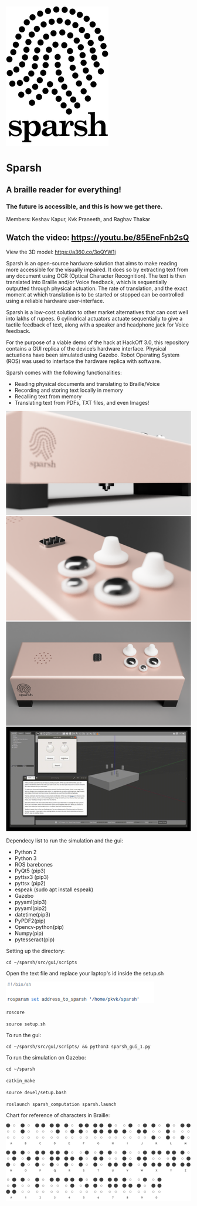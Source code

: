 ![picture](readme_assets/Asset_1.png)
# Sparsh


## A braille reader for everything!

### The future is accessible, and this is how we get there.
Members: Keshav Kapur, Kvk Praneeth, and Raghav Thakar

## Watch the video: https://youtu.be/85EneFnb2sQ

View the 3D model: https://a360.co/3oQYW1j

Sparsh is an open-source hardware solution that aims to make reading more accessible for the visually impaired. It does so by extracting text from any document using OCR (Optical Character Recognition). The text is then translated into Braille and/or Voice feedback, which is sequentially outputted through physical actuation. The rate of translation, and the exact moment at which translation is to be started or stopped can be controlled using a reliable hardware user-interface.

Sparsh is a low-cost solution to other market alternatives that can cost well into lakhs of rupees. 6 cylindrical actuators actuate sequentially to give a tactile feedback of text, along with a speaker and headphone jack for Voice feedback.

For the purpose of a viable demo of the hack at HackOff 3.0, this repository contains a GUI replica of the device’s hardware interface. Physical actuations have been simulated using Gazebo. Robot Operating System (ROS) was used to interface the hardware replica with software.

Sparsh comes with the following functionalities:
-    Reading physical documents and translating to Braille/Voice
-    Recording and storing text locally in memory
-    Recalling text from memory
-    Translating text from PDFs, TXT files, and even Images!

![picture](readme_assets/sparsh_v13_camera.PNG)
![picture](readme_assets/sparsh_v13_closeup.PNG)
![picture](readme_assets/sparsh_v13_front_top.PNG)
![picture](readme_assets/gif_1.gif)

Dependecy list to run the simulation and the gui:

* Python 2 
* Python 3
* ROS barebones
* PyQt5 (pip3)
* pyttsx3 (pip3)
* pyttsx (pip2)
* espeak (sudo apt install espeak)
* Gazebo
* pyyaml(pip3)
* pyyaml(pip2)
* datetime(pip3)
* PyPDF2(pip)
* Opencv-python(pip)
* Numpy(pip)
* pytesseract(pip)

Setting up the directory:



```
cd ~/sparsh/src/gui/scripts
```
Open the text file and replace your laptop's id inside the setup.sh

![picture](readme_assets/setup.png)

```
roscore

source setup.sh
```

To run the gui:
```
cd ~/sparsh/src/gui/scripts/ && python3 sparsh_gui_1.py
```

To run the simulation on Gazebo:
```
cd ~/sparsh

catkin_make

source devel/setup.bash

roslaunch sparsh_computation sparsh.launch
```

Chart for reference of characters in Braille:

![picture](readme_assets/braille-chart.png)


